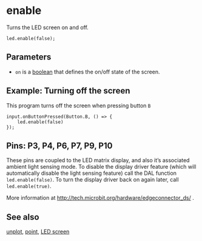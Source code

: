# enable

Turns the LED screen on and off.

```sig
led.enable(false);
```

## Parameters

* ``on`` is a [boolean](/types/boolean) that defines the on/off state of the screen.

## Example: Turning off the screen

This program turns off the screen when pressing button ``B``

```blocks
input.onButtonPressed(Button.B, () => {
    led.enable(false)
});
```

## Pins: P3, P4, P6, P7, P9, P10

These pins are coupled to the LED matrix display, and also it’s associated ambient light sensing mode.
To disable the display driver feature (which will automatically disable the light sensing feature) call the DAL function ``led.enable(false)``. 
To turn the display driver back on again later, call ``led.enable(true)``.

More information at http://tech.microbit.org/hardware/edgeconnector_ds/ .

## See also

[unplot](/reference/led/unplot), [point](/reference/led/point), [LED screen](/device/screen)
